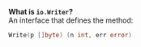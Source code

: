 **What is `io.Writer`?**  
An interface that defines the method:
```go
Write(p []byte) (n int, err error)
```